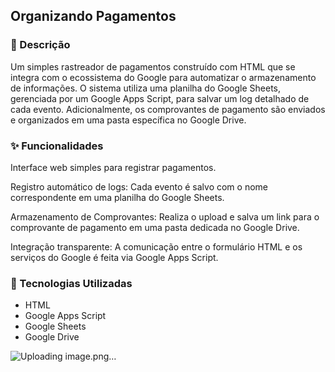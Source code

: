 ## Organizando Pagamentos

### 📝 Descrição
Um simples rastreador de pagamentos construído com HTML que se integra com o ecossistema do Google para automatizar o armazenamento de informações. O sistema utiliza uma planilha do Google Sheets, gerenciada por um Google Apps Script, para salvar um log detalhado de cada evento. Adicionalmente, os comprovantes de pagamento são enviados e organizados em uma pasta específica no Google Drive.

### ✨ Funcionalidades
Interface web simples para registrar pagamentos.

Registro automático de logs: Cada evento é salvo com o nome correspondente em uma planilha do Google Sheets.

Armazenamento de Comprovantes: Realiza o upload e salva um link para o comprovante de pagamento em uma pasta dedicada no Google Drive.

Integração transparente: A comunicação entre o formulário HTML e os serviços do Google é feita via Google Apps Script.

### 🚀 Tecnologias Utilizadas
  * HTML
  * Google Apps Script
  * Google Sheets
  * Google Drive

![Uploading image.png…]()

